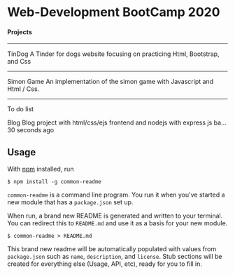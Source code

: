 # Web-Development BootCamp 2020

#### Projects

***
TinDog
A Tinder for dogs website focusing on practicing Html, Bootstrap, and Css

***
Simon Game
An implementation of the simon game with Javascript and Html / Css.

***
To do list



Blog
Blog project with html/css/ejs frontend and nodejs with express js ba…
30 seconds ago









## Usage

With [npm](https://npmjs.org/) installed, run

    $ npm install -g common-readme

`common-readme` is a command line program. You run it when you've started a new
module that has a `package.json` set up.

When run, a brand new README is generated and written to your terminal. You can
redirect this to `README.md` and use it as a basis for your new module.

    $ common-readme > README.md

This brand new readme will be automatically populated with values from
`package.json` such as `name`, `description`, and `license`. Stub sections will
be created for everything else (Usage, API, etc), ready for you to fill in.


